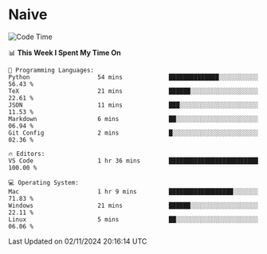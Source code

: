 # Naive
<!-- ## 日拱一卒，功不唐捐 -->
<!-- [![GitHub Streak](https://streak-stats.demolab.com/?user=XiaoXKKK)](https://git.io/streak-stats) -->
<!--START_SECTION:waka-->
![Code Time](http://img.shields.io/badge/Code%20Time-1%20hr%2047%20mins-blue)

📊 **This Week I Spent My Time On** 

```text
💬 Programming Languages: 
Python                   54 mins             ██████████████░░░░░░░░░░░   56.43 % 
TeX                      21 mins             ██████░░░░░░░░░░░░░░░░░░░   22.61 % 
JSON                     11 mins             ███░░░░░░░░░░░░░░░░░░░░░░   11.53 % 
Markdown                 6 mins              ██░░░░░░░░░░░░░░░░░░░░░░░   06.94 % 
Git Config               2 mins              █░░░░░░░░░░░░░░░░░░░░░░░░   02.36 % 

🔥 Editors: 
VS Code                  1 hr 36 mins        █████████████████████████   100.00 % 

💻 Operating System: 
Mac                      1 hr 9 mins         ██████████████████░░░░░░░   71.83 % 
Windows                  21 mins             ██████░░░░░░░░░░░░░░░░░░░   22.11 % 
Linux                    5 mins              ██░░░░░░░░░░░░░░░░░░░░░░░   06.06 % 
```


 Last Updated on 02/11/2024 20:16:14 UTC
<!--END_SECTION:waka-->
